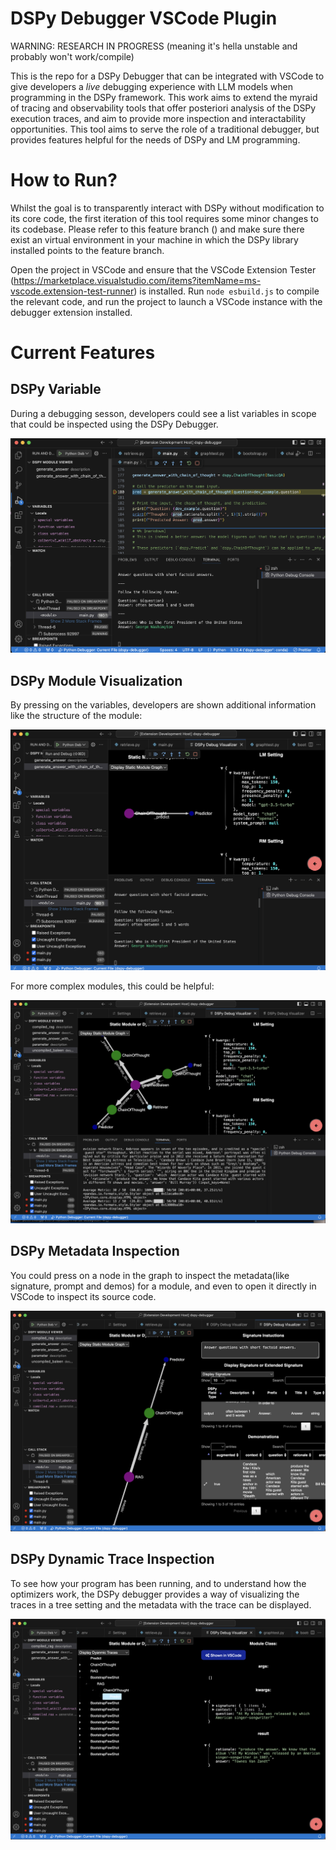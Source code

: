 # DSPy Debugger VSCode Plugin

WARNING: RESEARCH IN PROGRESS (meaning it's hella unstable and probably won't work/compile)

This is the repo for a DSPy Debugger that can be integrated with VSCode to give developers a *live* debugging experience with LLM models when programming in the DSPy framework. This work aims to extend the myraid of tracing and observability tools that offer posteriori analysis of the DSPy execution traces, and aim to provide more inspection and interactability opportunities. This tool aims to serve the role of a traditional debugger, but provides features helpful for the needs of DSPy and LM programming. 

# How to Run?

Whilst the goal is to transparently interact with DSPy without modification to its core code, the first iteration of this tool requires some minor changes to its codebase. Please refer to this feature branch () and make sure there exist an virtual environment in your machine in which the DSPy library installed points to the feature branch.  

Open the project in VSCode and ensure that the VSCode Extension Tester (https://marketplace.visualstudio.com/items?itemName=ms-vscode.extension-test-runner) is installed. Run `node esbuild.js` to compile the relevant code, and run the project to launch a VSCode instance with the debugger extension installed. 

# Current Features 

## DSPy Variable 

During a debugging sesson, developers could see a list variables in scope that could be inspected using the DSPy Debugger. 

![DSPy Variables](images/dspyvar.png)

## DSPy Module Visualization

By pressing on the variables, developers are shown additional information like the structure of the module:

![DSPy Module Visualization 1](images/dspymoduleVis1.png)

For more complex modules, this could be helpful:

![DSPy Module Visualization 2](images/dspymodulevis2.png)

## DSPy Metadata Inspection

You could press on a node in the graph to inspect the metadata(like signature, prompt and demos) for a module, and even to open it directly in VSCode to inspect its source code.

![DSPy Module Metadata 1](images/dspymodulemetadata.png)

## DSPy Dynamic Trace Inspection 

To see how your program has been running, and to understand how the optimizers work, the DSPy debugger provides a way of visualizing the traces in a tree setting and the metadata with the trace can be displayed. 


![DSPy Trace](images/dspytrace.png)